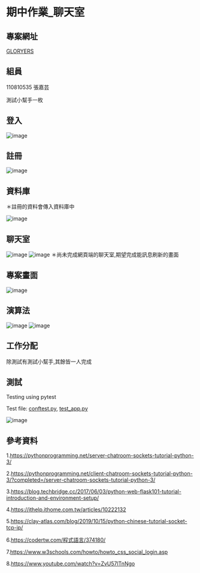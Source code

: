 # 期中作業_聊天室

## 專案網址
[GLORYERS](https://github.com/GLORYERS/se_midterm)

## 組員
110810535 張嘉芸

測試小幫手一枚

## 登入
![image](./image/login.jpg)

## 註冊
![image](./image/signup.jpg)

## 資料庫
＊註冊的資料會傳入資料庫中

![image](./image/db.jpg)

## 聊天室
![image](./image/message.jpg)
![image](./image/message2.jpg)
＊尚未完成網頁端的聊天室,期望完成能訊息刷新的畫面

## 專案畫面
![image](./image/poject.jpg)

## 演算法
![image](./image/c.jpg)
![image](./image/s.jpg)

## 工作分配
除測試有測試小幫手,其餘皆一人完成

## 測試
Testing using pytest

Test file: [conftest.py](https://github.com/GLORYERS/se_midterm/blob/main/conftest.py), [test_app.py](https://github.com/GLORYERS/se_midterm/blob/main/test_app.py)

![image](./image/t.jpg)


## 參考資料
1.https://pythonprogramming.net/server-chatroom-sockets-tutorial-python-3/

2.https://pythonprogramming.net/client-chatroom-sockets-tutorial-python-3/?completed=/server-chatroom-sockets-tutorial-python-3/

3.https://blog.techbridge.cc/2017/06/03/python-web-flask101-tutorial-introduction-and-environment-setup/

4.https://ithelp.ithome.com.tw/articles/10222132

5.https://clay-atlas.com/blog/2019/10/15/python-chinese-tutorial-socket-tcp-ip/

6.https://codertw.com/程式語言/374180/

7.https://www.w3schools.com/howto/howto_css_social_login.asp

8.https://www.youtube.com/watch?v=ZvU57lTnNgo